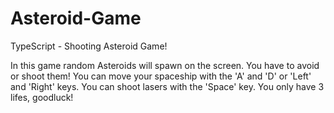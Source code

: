 # Asteroid-Game
TypeScript - Shooting Asteroid Game!

In this game random Asteroids will spawn on the screen. You have to avoid or shoot them!
You can move your spaceship with the 'A' and 'D' or 'Left' and 'Right' keys. You can shoot lasers with the 'Space' key.
You only have 3 lifes, goodluck!